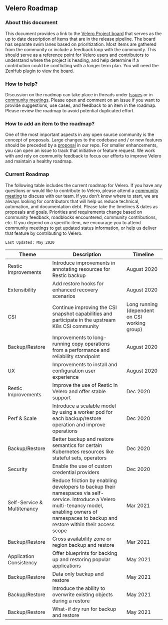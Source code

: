 ## Velero Roadmap

### About this document
This document provides a link to the [Velero Project board](https://app.zenhub.com/workspaces/velero-5c59c15e39d47b774b5864e3/board?repos=99143276,112385197,190224441,214524700,214524630,213946861) that serves as the up to date description of items that are in the release pipeline. The board has separate swim lanes based on prioritization. Most items are gathered from the community or include a feedback loop with the community. This should serve as a reference point for Velero users and contributors to understand where the project is heading, and help determine if a contribution could be conflicting with a longer term plan. You will need the ZenHub plugin to view the board.

### How to help?
Discussion on the roadmap can take place in threads under [Issues](https://github.com/reynencourt/velero/issues) or in [community meetings](https://velero.io/community/). Please open and comment on an issue if you want to provide suggestions, use cases, and feedback to an item in the roadmap. Please review the roadmap to avoid potential duplicated effort.

### How to add an item to the roadmap?
One of the most important aspects in any open source community is the concept of proposals. Large changes to the codebase and / or new features should be preceded by a [proposal](https://github.com/reynencourt/velero/blob/main/GOVERNANCE.md#proposal-process) in our repo.
For smaller enhancements, you can open an issue to track that initiative or feature request.
We work with and rely on community feedback to focus our efforts to improve Velero and maintain a healthy roadmap.

### Current Roadmap
The following table includes the current roadmap for Velero. If you have any questions or would like to contribute to Velero, please attend a [community meeting](https://velero.io/community/) to discuss with our team. If you don't know where to start, we are always looking for contributors that will help us reduce technical, automation, and documentation debt.
Please take the timelines & dates as proposals and goals. Priorities and requirements change based on community feedback, roadblocks encountered, community contributions, etc. If you depend on a specific item, we encourage you to attend community meetings to get updated status information, or help us deliver that feature by contributing to Velero.

`Last Updated: May 2020`

|Theme|Description|Timeline|
|--|--|--|
|Restic Improvements|Introduce improvements in annotating resources for Restic backup|August 2020|
|Extensibility|Add restore hooks for enhanced recovery scenarios|August 2020|
|CSI|Continue improving the CSI snapshot capabilities and participate in the upstream K8s CSI community|Long running (dependent on CSI working group)|
|Backup/Restore|Improvements to long-running copy operations from a performance and reliability standpoint|August 2020|
|UX|Improvements to install and configuration user experience|August 2020|
|Restic Improvements|Improve the use of Restic in Velero and offer stable support|Dec 2020|
|Perf & Scale|Introduce a scalable model by using a worker pod for each backup/restore operation and improve operations|Dec 2020|
|Backup/Restore|Better backup and restore semantics for certain Kubernetes resources like stateful sets, operators|Dec 2020|
|Security|Enable the use of custom credential providers|Dec 2020|
|Self-Service & Multitenancy|Reduce friction by enabling developers to backup their namespaces via self-service. Introduce a Velero multi-tenancy model, enabling owners of namespaces to backup and restore within their access scope|Mar 2021|
|Backup/Restore|Cross availability zone or region backup and restore|Mar 2021|
|Application Consistency|Offer blueprints for backing up and restoring popular applications|May 2021|
|Backup/Restore|Data only backup and restore|May 2021|
|Backup/Restore|Introduce the ability to overwrite existing objects during a restore|May 2021|
|Backup/Restore|What-if dry run for backup and restore|May 2021|
